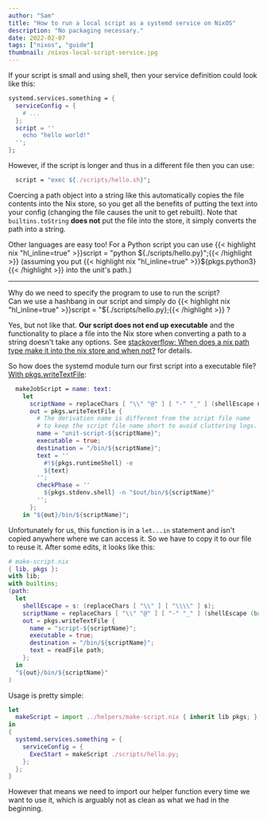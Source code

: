 ```yaml
---
author: "Sam"
title: "How to run a local script as a systemd service on NixOS"
description: "No packaging necessary."
date: 2022-02-07
tags: ["nixos", "guide"]
thumbnail: /nixos-local-script-service.jpg
---
```


If your script is small and using shell, then your service definition could look like this:
```nix
systemd.services.something = {
  serviceConfig = {
    # ...
  };
  script = ''
    echo "hello world!"
  '';
};
```

However, if the script is longer and thus in a different file then you can use:
```nix
  script = "exec ${./scripts/hello.sh}";
```

Coercing a path object into a string like this automatically copies the file contents into the Nix store, so you get all the benefits of putting the text into your config (changing the file causes the unit to get rebuilt). Note that `builtins.toString` **does not** put the file into the store, it simply converts the path into a string.

Other languages are easy too! For a Python script you can use
{{< highlight nix "hl_inline=true" >}}script = "python ${./scripts/hello.py}";{{< /highlight >}}
(assuming you put
{{< highlight nix "hl_inline=true" >}}${pkgs.python3}{{< /highlight >}}
into the unit's path.)

-----

Why do we need to specify the program to use to run the script?  
Can we use a hashbang in our script and simply do
{{< highlight nix "hl_inline=true" >}}script = "${./scripts/hello.py};{{< /highlight >}}
?

Yes, but not like that. **Our script does not end up executable** and the functionality to place a file into the Nix store when converting a path to a string doesn't take any options. See [stackoverflow: When does a nix path type make it into the nix store and when not?](https://stackoverflow.com/a/43850372) for details.

So how does the systemd module turn our first script into a executable file? [With pkgs.writeTextFile](https://github.com/NixOS/nixpkgs/blob/c28fb0a4671ff2715c1922719797615945e5b6a0/nixos/modules/system/boot/systemd.nix#L210):
```nix
  makeJobScript = name: text:
    let
      scriptName = replaceChars [ "\\" "@" ] [ "-" "_" ] (shellEscape name);
      out = pkgs.writeTextFile {
        # The derivation name is different from the script file name
        # to keep the script file name short to avoid cluttering logs.
        name = "unit-script-${scriptName}";
        executable = true;
        destination = "/bin/${scriptName}";
        text = ''
          #!${pkgs.runtimeShell} -e
          ${text}
        '';
        checkPhase = ''
          ${pkgs.stdenv.shell} -n "$out/bin/${scriptName}"
        '';
      };
    in "${out}/bin/${scriptName}";
```

Unfortunately for us, this function is in a `let...in` statement and isn't copied anywhere where we can access it. So we have to copy it to our file to reuse it. After some edits, it looks like this:

```nix
# make-script.nix
{ lib, pkgs }:
with lib;
with builtins;
(path:
  let
    shellEscape = s: (replaceChars [ "\\" ] [ "\\\\" ] s);
    scriptName = replaceChars [ "\\" "@" ] [ "-" "_" ] (shellEscape (baseNameOf path));
    out = pkgs.writeTextFile {
      name = "script-${scriptName}";
      executable = true;
      destination = "/bin/${scriptName}";
      text = readFile path;
    };
  in
  "${out}/bin/${scriptName}"
)
```

Usage is pretty simple:
```nix
let
  makeScript = import ../helpers/make-script.nix { inherit lib pkgs; };
in
{
  systemd.services.something = {
    serviceConfig = {
      ExecStart = makeScript ./scripts/hello.py;
    };
  };
}
```

However that means we need to import our helper function every time we want to use it,
which is arguably not as clean as what we had in the beginning.